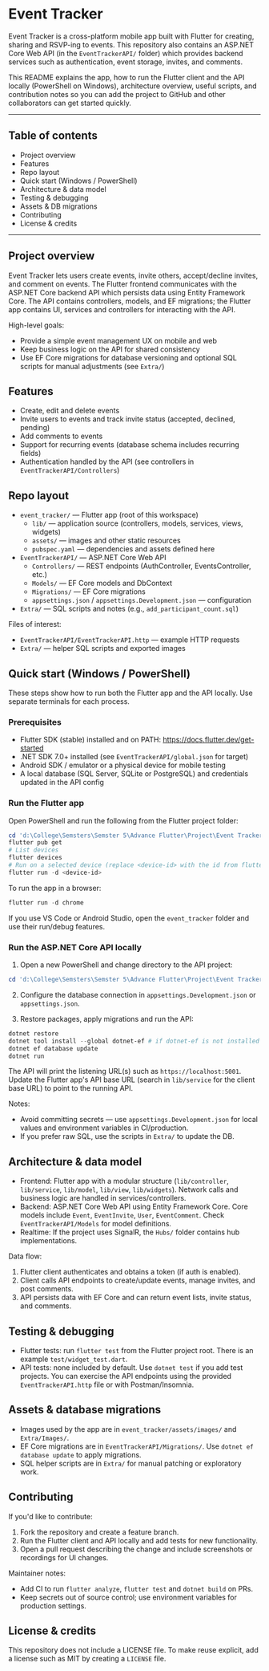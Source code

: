 
# Event Tracker

Event Tracker is a cross-platform mobile app built with Flutter for creating, sharing and RSVP-ing to events. This repository also contains an ASP.NET Core Web API (in the `EventTrackerAPI/` folder) which provides backend services such as authentication, event storage, invites, and comments.

This README explains the app, how to run the Flutter client and the API locally (PowerShell on Windows), architecture overview, useful scripts, and contribution notes so you can add the project to GitHub and other collaborators can get started quickly.

---

## Table of contents

- Project overview
- Features
- Repo layout
- Quick start (Windows / PowerShell)
- Architecture & data model
- Testing & debugging
- Assets & DB migrations
- Contributing
- License & credits

---

## Project overview

Event Tracker lets users create events, invite others, accept/decline invites, and comment on events. The Flutter frontend communicates with the ASP.NET Core backend API which persists data using Entity Framework Core. The API contains controllers, models, and EF migrations; the Flutter app contains UI, services and controllers for interacting with the API.

High-level goals:

- Provide a simple event management UX on mobile and web
- Keep business logic on the API for shared consistency
- Use EF Core migrations for database versioning and optional SQL scripts for manual adjustments (see `Extra/`)

## Features

- Create, edit and delete events
- Invite users to events and track invite status (accepted, declined, pending)
- Add comments to events
- Support for recurring events (database schema includes recurring fields)
- Authentication handled by the API (see controllers in `EventTrackerAPI/Controllers`)

## Repo layout

- `event_tracker/` — Flutter app (root of this workspace)
	- `lib/` — application source (controllers, models, services, views, widgets)
	- `assets/` — images and other static resources
	- `pubspec.yaml` — dependencies and assets defined here
- `EventTrackerAPI/` — ASP.NET Core Web API
	- `Controllers/` — REST endpoints (AuthController, EventsController, etc.)
	- `Models/` — EF Core models and DbContext
	- `Migrations/` — EF Core migrations
	- `appsettings.json` / `appsettings.Development.json` — configuration
- `Extra/` — SQL scripts and notes (e.g., `add_participant_count.sql`)

Files of interest:

- `EventTrackerAPI/EventTrackerAPI.http` — example HTTP requests
- `Extra/` — helper SQL scripts and exported images

## Quick start (Windows / PowerShell)

These steps show how to run both the Flutter app and the API locally. Use separate terminals for each process.

### Prerequisites

- Flutter SDK (stable) installed and on PATH: https://docs.flutter.dev/get-started
- .NET SDK 7.0+ installed (see `EventTrackerAPI/global.json` for target)
- Android SDK / emulator or a physical device for mobile testing
- A local database (SQL Server, SQLite or PostgreSQL) and credentials updated in the API config

### Run the Flutter app

Open PowerShell and run the following from the Flutter project folder:

```powershell
cd 'd:\College\Semsters\Semster 5\Advance Flutter\Project\Event Tracker\event_tracker'
flutter pub get
# List devices
flutter devices
# Run on a selected device (replace <device-id> with the id from flutter devices)
flutter run -d <device-id>
```

To run the app in a browser:

```powershell
flutter run -d chrome
```

If you use VS Code or Android Studio, open the `event_tracker` folder and use their run/debug features.

### Run the ASP.NET Core API locally

1. Open a new PowerShell and change directory to the API project:

```powershell
cd 'd:\College\Semsters\Semster 5\Advance Flutter\Project\Event Tracker\EventTrackerAPI\EventTrackerAPI'
```

2. Configure the database connection in `appsettings.Development.json` or `appsettings.json`.

3. Restore packages, apply migrations and run the API:

```powershell
dotnet restore
dotnet tool install --global dotnet-ef # if dotnet-ef is not installed
dotnet ef database update
dotnet run
```

The API will print the listening URL(s) such as `https://localhost:5001`. Update the Flutter app's API base URL (search in `lib/service` for the client base URL) to point to the running API.

Notes:
- Avoid committing secrets — use `appsettings.Development.json` for local values and environment variables in CI/production.
- If you prefer raw SQL, use the scripts in `Extra/` to update the DB.

## Architecture & data model

- Frontend: Flutter app with a modular structure (`lib/controller`, `lib/service`, `lib/model`, `lib/view`, `lib/widgets`). Network calls and business logic are handled in services/controllers.
- Backend: ASP.NET Core Web API using Entity Framework Core. Core models include `Event`, `EventInvite`, `User`, `EventComment`. Check `EventTrackerAPI/Models` for model definitions.
- Realtime: If the project uses SignalR, the `Hubs/` folder contains hub implementations.

Data flow:

1. Flutter client authenticates and obtains a token (if auth is enabled).
2. Client calls API endpoints to create/update events, manage invites, and post comments.
3. API persists data with EF Core and can return event lists, invite status, and comments.

## Testing & debugging

- Flutter tests: run `flutter test` from the Flutter project root. There is an example `test/widget_test.dart`.
- API tests: none included by default. Use `dotnet test` if you add test projects. You can exercise the API endpoints using the provided `EventTrackerAPI.http` file or with Postman/Insomnia.

## Assets & database migrations

- Images used by the app are in `event_tracker/assets/images/` and `Extra/Images/`.
- EF Core migrations are in `EventTrackerAPI/Migrations/`. Use `dotnet ef database update` to apply migrations.
- SQL helper scripts are in `Extra/` for manual patching or exploratory work.

## Contributing

If you'd like to contribute:

1. Fork the repository and create a feature branch.
2. Run the Flutter client and API locally and add tests for new functionality.
3. Open a pull request describing the change and include screenshots or recordings for UI changes.

Maintainer notes:
- Add CI to run `flutter analyze`, `flutter test` and `dotnet build` on PRs.
- Keep secrets out of source control; use environment variables for production settings.

## License & credits

This repository does not include a LICENSE file. To make reuse explicit, add a license such as MIT by creating a `LICENSE` file.
